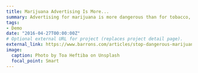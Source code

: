 ```yaml
---
title: Marijuana Advertising Is More...
summary: Advertising for marijuana is more dangerous than for tobacco, said a group of public health researchers...
tags:
- Demo
date: "2016-04-27T00:00:00Z"
# Optional external URL for project (replaces project detail page).
external_link: https://www.barrons.com/articles/stop-dangerous-marijuana-ads-say-researchers-51560429500AC
image:
  caption: Photo by Toa Heftiba on Unsplash
  focal_point: Smart
---
```

